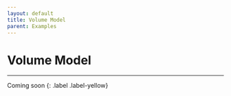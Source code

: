 ```yaml
---
layout: default
title: Volume Model
parent: Examples
---
```


# Volume Model

---

Coming soon
{: .label .label-yellow}
